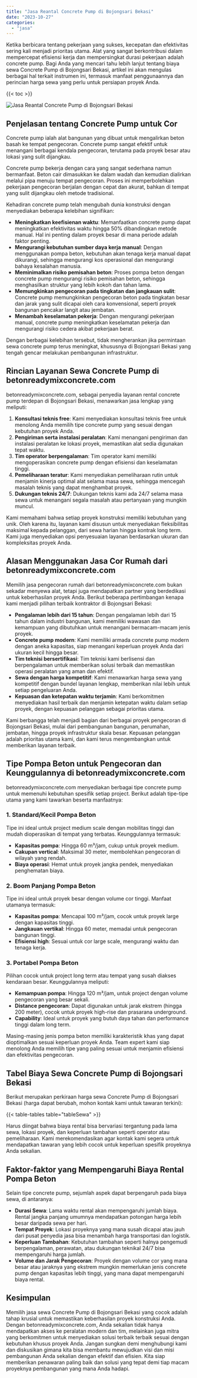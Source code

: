 ```yaml
---
title: "Jasa Reantal Concrete Pump di Bojongsari Bekasi"
date: "2023-10-27"
categories: 
  - "jasa"
---
```


Ketika berbicara tentang pekerjaan yang sukses, kecepatan dan efektivitas sering kali menjadi prioritas utama. Alat yang sangat berkontribusi dalam mempercepat efisiensi kerja dan mempersingkat durasi pekerjaan adalah concrete pump. Bagi Anda yang mencari tahu lebih lanjut tentang biaya sewa Concrete Pump di Bojongsari Bekasi, artikel ini akan mengulas berbagai hal terkait instrumen ini, termasuk manfaat penggunaannya dan perincian harga sewa yang perlu untuk persiapan proyek Anda.

{{< toc >}}

![Jasa Reantal Concrete Pump di Bojongsari Bekasi](https://betoncor8.github.io/pump/concrete-pump%20(13).png)

## Penjelasan tentang Concrete Pump untuk Cor

Concrete pump ialah alat bangunan yang dibuat untuk mengalirkan beton basah ke tempat pengecoran. Concrete pump sangat efektif untuk menangani berbagai kendala pengecoran, terutama pada proyek besar atau lokasi yang sulit dijangkau.

Concrete pump bekerja dengan cara yang sangat sederhana namun bermanfaat. Beton cair dimasukkan ke dalam wadah dan kemudian dialirkan melalui pipa menuju tempat pengecoran. Proses ini memperbolehkan pekerjaan pengecoran berjalan dengan cepat dan akurat, bahkan di tempat yang sulit dijangkau oleh metode tradisional.

Kehadiran concrete pump telah mengubah dunia konstruksi dengan menyediakan beberapa kelebihan signifikan:

- **Meningkatkan keefisienan waktu**: Memanfaatkan concrete pump dapat meningkatkan efektivitas waktu hingga 50% dibandingkan metode manual. Hal ini penting dalam proyek besar di mana periode adalah faktor penting.
- **Mengurangi kebutuhan sumber daya kerja manual**: Dengan menggunakan pompa beton, kebutuhan akan tenaga kerja manual dapat dikurangi, sehingga mengurangi kos operasional dan mengurangi bahaya kesalahan manusia.
- **Meminimalkan risiko pemisahan beton**: Proses pompa beton dengan concrete pump mengurangi risiko pemisahan beton, sehingga menghasilkan struktur yang lebih kokoh dan tahan lama.
- **Memungkinkan pengecoran pada tingkatan dan jangkauan sulit**: Concrete pump memungkinkan pengecoran beton pada tingkatan besar dan jarak yang sulit dicapai oleh cara konvensional, seperti proyek bangunan pencakar langit atau jembatan.
- **Menambah keselamatan pekerja**: Dengan mengurangi pekerjaan manual, concrete pump meningkatkan keselamatan pekerja dan mengurangi risiko cedera akibat pekerjaan berat.

Dengan berbagai kelebihan tersebut, tidak mengherankan jika permintaan sewa concrete pump terus meningkat, khususnya di Bojongsari Bekasi yang tengah gencar melakukan pembangunan infrastruktur.

## Rincian Layanan Sewa Concrete Pump di betonreadymixconcrete.com

betonreadymixconcrete.com, sebagai penyedia layanan rental concrete pump terdepan di Bojongsari Bekasi, menawarkan jasa lengkap yang meliputi:

1. **Konsultasi teknis free**: Kami menyediakan konsultasi teknis free untuk menolong Anda memilih tipe concrete pump yang sesuai dengan kebutuhan proyek Anda.
2. **Pengiriman serta instalasi peralatan**: Kami menangani pengiriman dan instalasi peralatan ke lokasi proyek, memastikan alat sedia digunakan tepat waktu.
3. **Tim operator berpengalaman**: Tim operator kami memiliki mengoperasikan concrete pump dengan efisiensi dan keselamatan tinggi.
4. **Pemeliharaan teratur**: Kami menyediakan pemeliharaan rutin untuk menjamin kinerja optimal alat selama masa sewa, sehingga mencegah masalah teknis yang dapat menghambat proyek.
5. **Dukungan teknis 24/7**: Dukungan teknis kami ada 24/7 selama masa sewa untuk menangani segala masalah atau pertanyaan yang mungkin muncul.

Kami memahami bahwa setiap proyek konstruksi memiliki kebutuhan yang unik. Oleh karena itu, layanan kami disusun untuk menyediakan fleksibilitas maksimal kepada pelanggan, dari sewa harian hingga kontrak long term. Kami juga menyediakan opsi penyesuaian layanan berdasarkan ukuran dan kompleksitas proyek Anda.

## Alasan Menggunakan Jasa Cor Rumah dari betonreadymixconcrete.com

Memilih jasa pengecoran rumah dari betonreadymixconcrete.com bukan sekadar menyewa alat, tetapi juga mendapatkan partner yang berdedikasi untuk keberhasilan proyek Anda. Berikut beberapa pertimbangan kenapa kami menjadi pilihan terbaik kontraktor di Bojongsari Bekasi:

- **Pengalaman lebih dari 15 tahun**: Dengan pengalaman lebih dari 15 tahun dalam industri bangunan, kami memiliki wawasan dan kemampuan yang dibutuhkan untuk menangani bermacam-macam jenis proyek.
- **Concrete pump modern**: Kami memiliki armada concrete pump modern dengan aneka kapasitas, siap menangani keperluan proyek Anda dari ukuran kecil hingga besar.
- **Tim teknisi bersertifikasi**: Tim teknisi kami berlisensi dan berpengalaman untuk memberikan solusi terbaik dan memastikan operasi peralatan yang aman dan efektif.
- **Sewa dengan harga kompetitif**: Kami menawarkan harga sewa yang kompetitif dengan bundel layanan lengkap, memberikan nilai lebih untuk setiap pengeluaran Anda.
- **Kepuasan dan ketepatan waktu terjamin**: Kami berkomitmen menyediakan hasil terbaik dan menjamin ketepatan waktu dalam setiap proyek, dengan kepuasan pelanggan sebagai prioritas utama.

Kami berbangga telah menjadi bagian dari berbagai proyek pengecoran di Bojongsari Bekasi, mulai dari pembangunan bangunan, perumahan, jembatan, hingga proyek infrastruktur skala besar. Kepuasan pelanggan adalah prioritas utama kami, dan kami terus mengembangkan untuk memberikan layanan terbaik.

## Tipe Pompa Beton untuk Pengecoran dan Keunggulannya di betonreadymixconcrete.com

betonreadymixconcrete.com menyediakan berbagai tipe concrete pump untuk memenuhi kebutuhan spesifik setiap project. Berikut adalah tipe-tipe utama yang kami tawarkan beserta manfaatnya:

### 1\. Standard/Kecil Pompa Beton

Tipe ini ideal untuk project medium scale dengan mobilitas tinggi dan mudah dioperasikan di tempat yang terbatas. Keunggulannya termasuk:

- **Kapasitas pompa**: Hingga 60 m³/jam, cukup untuk proyek medium.
- **Cakupan vertical**: Maksimal 30 meter, membolehkan pengecoran di wilayah yang rendah.
- **Biaya operasi**: Hemat untuk proyek jangka pendek, menyediakan penghematan biaya.

### 2\. Boom Panjang Pompa Beton

Tipe ini ideal untuk proyek besar dengan volume cor tinggi. Manfaat utamanya termasuk:

- **Kapasitas pompa**: Mencapai 100 m³/jam, cocok untuk proyek large dengan kapasitas tinggi.
- **Jangkauan vertikal**: Hingga 60 meter, memadai untuk pengecoran bangunan tinggi.
- **Efisiensi high**: Sesuai untuk cor large scale, mengurangi waktu dan tenaga kerja.

### 3\. Portabel Pompa Beton

Pilihan cocok untuk project long term atau tempat yang susah diakses kendaraan besar. Keunggulannya meliputi:

- **Kemampuan pompa**: Hingga 120 m³/jam, untuk project dengan volume pengecoran yang besar sekali.
- **Distance pengecoran**: Dapat digunakan untuk jarak ekstrem (hingga 200 meter), cocok untuk proyek high-rise dan prasarana underground.
- **Capability**: Ideal untuk proyek yang butuh daya tahan dan performance tinggi dalam long term.

Masing-masing jenis pompa beton memiliki karakteristik khas yang dapat dioptimalkan sesuai keperluan proyek Anda. Team expert kami siap menolong Anda memilih tipe yang paling sesuai untuk menjamin efisiensi dan efektivitas pengecoran.

## Tabel Biaya Sewa Concrete Pump di Bojongsari Bekasi

Berikut merupakan perkiraan harga sewa Concrete Pump di Bojongsari Bekasi (harga dapat berubah, mohon kontak kami untuk tawaran terkini):

{{< table-tables table="tableSewa" >}}

Harus diingat bahwa biaya rental bisa bervariasi tergantung pada lama sewa, lokasi proyek, dan keperluan tambahan seperti operator atau pemeliharaan. Kami merekomendasikan agar kontak kami segera untuk mendapatkan tawaran yang lebih cocok untuk keperluan spesifik proyeknya Anda sekalian.

## Faktor-faktor yang Mempengaruhi Biaya Rental Pompa Beton

Selain tipe concrete pump, sejumlah aspek dapat berpengaruh pada biaya sewa, di antaranya:

- **Durasi Sewa**: Lama waktu rental akan mempengaruhi jumlah biaya. Rental jangka panjang umumnya mendapatkan potongan harga lebih besar daripada sewa per hari.
- **Tempat Proyek**: Lokasi proyeknya yang mana susah dicapai atau jauh dari pusat penyedia jasa bisa menambah harga transportasi dan logistik.
- **Keperluan Tambahan**: Kebutuhan tambahan seperti halnya pengemudi berpengalaman, perawatan, atau dukungan teknikal 24/7 bisa mempengaruhi harga jumlah.
- **Volume dan Jarak Pengecoran**: Proyek dengan volume cor yang mana besar atau jaraknya yang ekstrem mungkin memerlukan jenis concrete pump dengan kapasitas lebih tinggi, yang mana dapat mempengaruhi biaya rental.

## Kesimpulan

Memilih jasa sewa Concrete Pump di Bojongsari Bekasi yang cocok adalah tahap krusial untuk memastikan keberhasilan proyek konstruksi Anda. Dengan betonreadymixconcrete.com, Anda sekalian tidak hanya mendapatkan akses ke peralatan modern dan tim, melainkan juga mitra yang berkomitmen untuk menyediakan solusi terbaik terbaik sesuai dengan kebutuhan khusus proyek Anda. Jangan sungkan demi menghubungi kami dan diskusikan gimana kita bisa membantu mewujudkan visi dan misi pembangunan Anda sekalian dengan efektif dan efisien. Kita siap memberikan penawaran paling baik dan solusi yang tepat demi tiap macam proyeknya pembangunan yang mana Anda hadapi.
